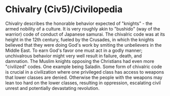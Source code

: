 # Chivalry (Civ5)/Civilopedia

Chivalry describes the honorable behavior expected of "knights" - the armed nobility of a culture. It is very roughly akin to "bushido" (way of the warrior) code of conduct of Japanese samurai. The chivalric code was at its height in the 12th century, fueled by the Crusades, in which the knights believed that they were doing God's work by smiting the unbelievers in the Middle East. To earn God's favor one must act in a godly manner; unchivalrous behavior might very well result in failure, death, and damnation. The Muslim knights opposing the Christians had even more "civilized" codes. One example being Saladin.
Some form of chivalric code is crucial in a civilization where one privileged class has access to weapons that lower classes are denied. Otherwise the people with the weapons may lean too hard on the lower classes, resulting in oppression, escalating civil unrest and potentially devastating revolution.